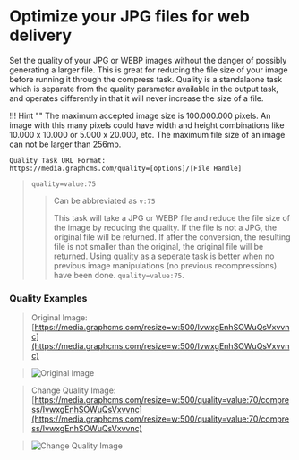 # Optimize your JPG files for web delivery

Set the quality of your JPG or WEBP images without the danger of possibly generating a larger file. This is great for reducing the file size of your image before running it through the compress task. Quality is a standalaone task which is separate from the quality parameter available in the output task, and operates differently in that it will never increase the size of a file.

!!! Hint ""
    The maximum accepted image size is 100.000.000 pixels. An image with this many pixels could have width and height combinations like 10.000 x 10.000 or 5.000 x 20.000, etc. The maximum file size of an image can not be larger than 256mb.

```
Quality Task URL Format:
https://media.graphcms.com/quality=[options]/[File Handle]
```

> `quality=value:75`
> 
> > Can be abbreviated as `v:75`
> > 
> > This task will take a JPG or WEBP file and reduce the file size of the image by reducing the quality. If the file is not a JPG, the original file will be returned. If after the conversion, the resulting file is not smaller than the original, the original file will be returned. Using quality as a seperate task is better when no previous image manipulations (no previous recompressions) have been done. `quality=value:75`.

### Quality Examples

>Original Image: [https://media.graphcms.com/resize=w:500/IvwxgEnhSOWuQsVxvvnc](https://media.graphcms.com/resize=w:500/IvwxgEnhSOWuQsVxvvnc)

>![Original Image](https://media.graphcms.com/resize=w:500/IvwxgEnhSOWuQsVxvvnc)

>Change Quality Image: [https://media.graphcms.com/resize=w:500/quality=value:70/compress/IvwxgEnhSOWuQsVxvvnc](https://media.graphcms.com/resize=w:500/quality=value:70/compress/IvwxgEnhSOWuQsVxvvnc)

>![Change Quality Image](https://media.graphcms.com/resize=w:500/quality=value:70/compress/IvwxgEnhSOWuQsVxvvnc)